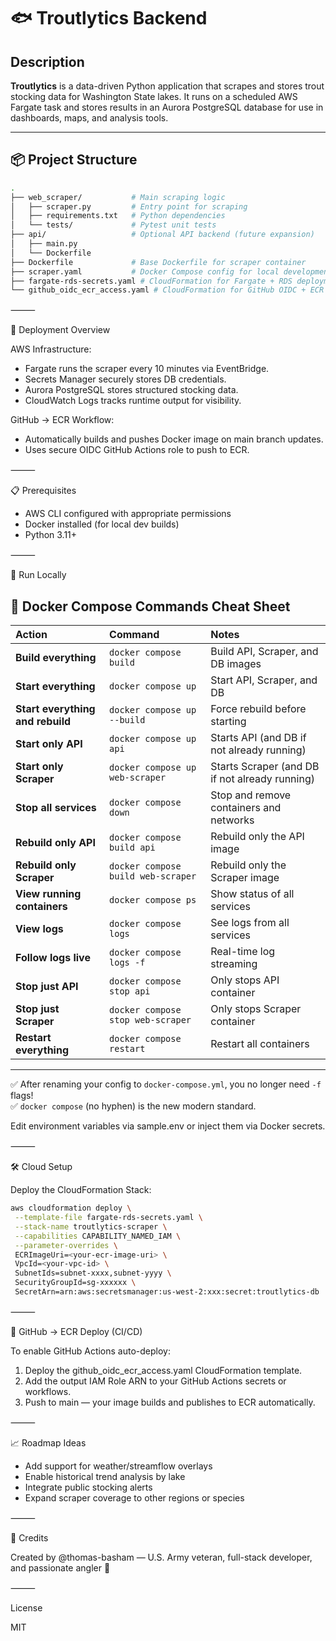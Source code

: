 # 🐟 Troutlytics Backend

## Description

**Troutlytics** is a data-driven Python application that scrapes and stores trout stocking data for Washington State lakes. It runs on a scheduled AWS Fargate task and stores results in an Aurora PostgreSQL database for use in dashboards, maps, and analysis tools.

---

## 📦 Project Structure

```bash
.
├── web_scraper/           # Main scraping logic
│   ├── scraper.py         # Entry point for scraping
│   ├── requirements.txt   # Python dependencies
│   └── tests/             # Pytest unit tests
├── api/                   # Optional API backend (future expansion)
│   ├── main.py
│   └── Dockerfile
├── Dockerfile             # Base Dockerfile for scraper container
├── scraper.yaml           # Docker Compose config for local development
├── fargate-rds-secrets.yaml # CloudFormation for Fargate + RDS deployment
└── github_oidc_ecr_access.yaml # CloudFormation for GitHub OIDC + ECR deploy access
```

⸻

🚀 Deployment Overview

AWS Infrastructure:

- Fargate runs the scraper every 10 minutes via EventBridge.
- Secrets Manager securely stores DB credentials.
- Aurora PostgreSQL stores structured stocking data.
- CloudWatch Logs tracks runtime output for visibility.

GitHub → ECR Workflow:

- Automatically builds and pushes Docker image on main branch updates.
- Uses secure OIDC GitHub Actions role to push to ECR.

⸻

📋 Prerequisites

- AWS CLI configured with appropriate permissions
- Docker installed (for local dev builds)
- Python 3.11+

⸻

🧪 Run Locally

## 🚀 Docker Compose Commands Cheat Sheet

| Action                           | Command                            | Notes                                          |
| :------------------------------- | :--------------------------------- | :--------------------------------------------- |
| **Build everything**             | `docker compose build`             | Build API, Scraper, and DB images              |
| **Start everything**             | `docker compose up`                | Start API, Scraper, and DB                     |
| **Start everything and rebuild** | `docker compose up --build`        | Force rebuild before starting                  |
| **Start only API**               | `docker compose up api`            | Starts API (and DB if not already running)     |
| **Start only Scraper**           | `docker compose up web-scraper`    | Starts Scraper (and DB if not already running) |
| **Stop all services**            | `docker compose down`              | Stop and remove containers and networks        |
| **Rebuild only API**             | `docker compose build api`         | Rebuild only the API image                     |
| **Rebuild only Scraper**         | `docker compose build web-scraper` | Rebuild only the Scraper image                 |
| **View running containers**      | `docker compose ps`                | Show status of all services                    |
| **View logs**                    | `docker compose logs`              | See logs from all services                     |
| **Follow logs live**             | `docker compose logs -f`           | Real-time log streaming                        |
| **Stop just API**                | `docker compose stop api`          | Only stops API container                       |
| **Stop just Scraper**            | `docker compose stop web-scraper`  | Only stops Scraper container                   |
| **Restart everything**           | `docker compose restart`           | Restart all containers                         |

---

✅ After renaming your config to `docker-compose.yml`, you no longer need `-f` flags!  
✅ `docker compose` (no hyphen) is the new modern standard.

Edit environment variables via sample.env or inject them via Docker secrets.

⸻

🛠️ Cloud Setup

Deploy the CloudFormation Stack:

```bash
aws cloudformation deploy \
 --template-file fargate-rds-secrets.yaml \
 --stack-name troutlytics-scraper \
 --capabilities CAPABILITY_NAMED_IAM \
 --parameter-overrides \
 ECRImageUri=<your-ecr-image-uri> \
 VpcId=<your-vpc-id> \
 SubnetIds=subnet-xxxx,subnet-yyyy \
 SecurityGroupId=sg-xxxxxx \
 SecretArn=arn:aws:secretsmanager:us-west-2:xxx:secret:troutlytics-db
```

⸻

🔐 GitHub → ECR Deploy (CI/CD)

To enable GitHub Actions auto-deploy:

1. Deploy the github_oidc_ecr_access.yaml CloudFormation template.
2. Add the output IAM Role ARN to your GitHub Actions secrets or workflows.
3. Push to main — your image builds and publishes to ECR automatically.

⸻

📈 Roadmap Ideas

- Add support for weather/streamflow overlays
- Enable historical trend analysis by lake
- Integrate public stocking alerts
- Expand scraper coverage to other regions or species

⸻

🧠 Credits

Created by @thomas-basham — U.S. Army veteran, full-stack developer, and passionate angler 🎣

⸻

License

MIT
